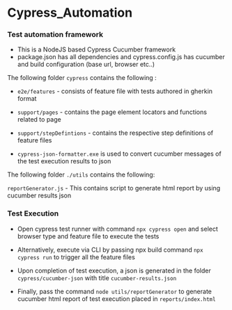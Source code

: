 # Cypress_Automation


### Test automation framework
- This is a NodeJS based Cypress Cucumber framework
- package.json has all dependencies and cypress.config.js has cucumber and build configuration 
(base url, browser etc..)

The following folder `cypress` contains the following :

- `e2e/features` - consists of feature file with tests authored in gherkin format
- `support/pages` - contains the page element locators and functions related to page
- `support/stepDefintions` - contains the respective step definitions of feature files

- `cypress-json-formatter.exe` is used to convert cucumber messages of the test execution results to json

The following folder `./utils` contains the following:

`reportGenerator.js` - This contains script to generate html report by using cucumber results json


### Test Execution


- Open cypress test runner with command `npx cypress open` and select browser type and feature file to execute the tests
   
- Alternatively, execute via CLI by passing npx build command `npx cypress run` to trigger all the feature files

- Upon completion of test execution, a json is generated in the folder `cypress/cucumber-json` with
  title `cucumber-results.json` 

- Finally, pass the command `node utils/reportGenerator` to generate cucumber html report of test execution placed in `reports/index.html`



